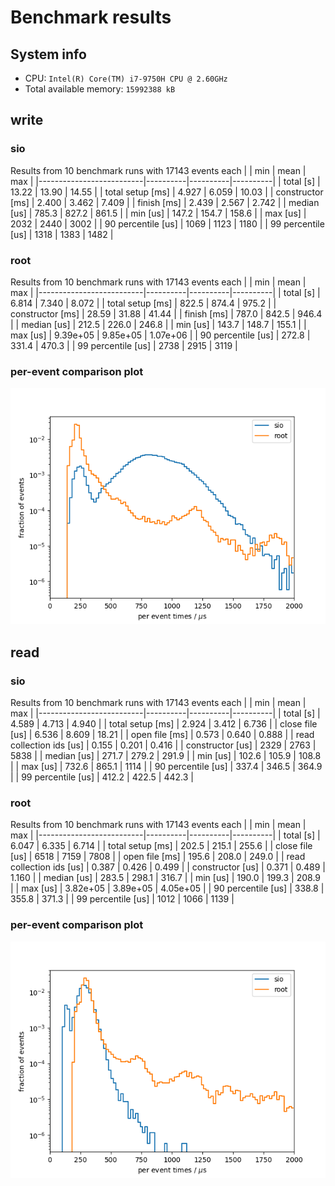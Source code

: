 # Benchmark results
## System info
- CPU: `Intel(R) Core(TM) i7-9750H CPU @ 2.60GHz`
- Total available memory: `15992388 kB`

## write

### sio
Results from 10 benchmark runs with 17143 events each
|                          |   min    |   mean   |   max    |
|--------------------------|----------|----------|----------|
| total [s]                |    13.22 |    13.90 |    14.55 |
| total setup [ms]         |    4.927 |    6.059 |    10.03 |
| constructor [ms]         |    2.400 |    3.462 |    7.409 |
| finish [ms]              |    2.439 |    2.567 |    2.742 |
| median [us]              |    785.3 |    827.2 |    861.5 |
| min [us]                 |    147.2 |    154.7 |    158.6 |
| max [us]                 |     2032 |     2440 |     3002 |
| 90 percentile [us]       |     1069 |     1123 |     1180 |
| 99 percentile [us]       |     1318 |     1383 |     1482 |

### root
Results from 10 benchmark runs with 17143 events each
|                          |   min    |   mean   |   max    |
|--------------------------|----------|----------|----------|
| total [s]                |    6.814 |    7.340 |    8.072 |
| total setup [ms]         |    822.5 |    874.4 |    975.2 |
| constructor [ms]         |    28.59 |    31.88 |    41.44 |
| finish [ms]              |    787.0 |    842.5 |    946.4 |
| median [us]              |    212.5 |    226.0 |    246.8 |
| min [us]                 |    143.7 |    148.7 |    155.1 |
| max [us]                 | 9.39e+05 | 9.85e+05 | 1.07e+06 |
| 90 percentile [us]       |    272.8 |    331.4 |    470.3 |
| 99 percentile [us]       |     2738 |     2915 |     3119 |

### per-event comparison plot

![per event distribution for write](per_event_write.png)

## read

### sio
Results from 10 benchmark runs with 17143 events each
|                          |   min    |   mean   |   max    |
|--------------------------|----------|----------|----------|
| total [s]                |    4.589 |    4.713 |    4.940 |
| total setup [ms]         |    2.924 |    3.412 |    6.736 |
| close file [us]          |    6.536 |    8.609 |    18.21 |
| open file [ms]           |    0.573 |    0.640 |    0.888 |
| read collection ids [us] |    0.155 |    0.201 |    0.416 |
| constructor [us]         |     2329 |     2763 |     5838 |
| median [us]              |    271.7 |    279.2 |    291.9 |
| min [us]                 |    102.6 |    105.9 |    108.8 |
| max [us]                 |    732.6 |    865.1 |     1114 |
| 90 percentile [us]       |    337.4 |    346.5 |    364.9 |
| 99 percentile [us]       |    412.2 |    422.5 |    442.3 |

### root
Results from 10 benchmark runs with 17143 events each
|                          |   min    |   mean   |   max    |
|--------------------------|----------|----------|----------|
| total [s]                |    6.047 |    6.335 |    6.714 |
| total setup [ms]         |    202.5 |    215.1 |    255.6 |
| close file [us]          |     6518 |     7159 |     7808 |
| open file [ms]           |    195.6 |    208.0 |    249.0 |
| read collection ids [us] |    0.387 |    0.426 |    0.499 |
| constructor [us]         |    0.371 |    0.489 |    1.160 |
| median [us]              |    283.5 |    298.1 |    316.7 |
| min [us]                 |    190.0 |    199.3 |    208.9 |
| max [us]                 | 3.82e+05 | 3.89e+05 | 4.05e+05 |
| 90 percentile [us]       |    338.8 |    355.8 |    371.3 |
| 99 percentile [us]       |     1012 |     1066 |     1139 |

### per-event comparison plot

![per event distribution for read](per_event_read.png)
